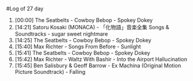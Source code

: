#Log of 27 day

1. [00:00] The Seatbelts - Cowboy Bebop - Spokey Dokey
1. [14:21] Satoru Kosaki (MONACA) - 「化物語」音楽全集 Songs & Soundtracks - sugar sweet nightmare
1. [14:25] The Seatbelts - Cowboy Bebop - Spokey Dokey
1. [15:40] Max Richter - Songs From Before - Sunlight
1. [15:41] The Seatbelts - Cowboy Bebop - Spokey Dokey
1. [15:42] Max Richter - Waltz With Bashir - Into the Airport Hallucination
1. [15:45] Ben Salisbury & Geoff Barrow - Ex Machina (Original Motion Picture Soundtrack) - Falling
